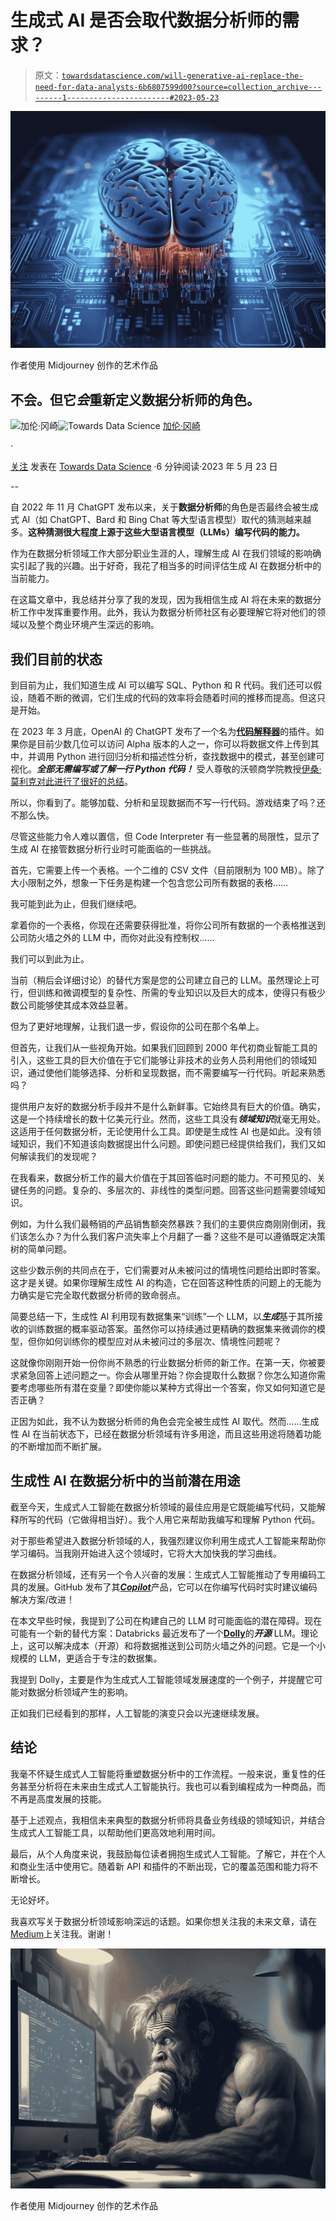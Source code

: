 # 生成式 AI 是否会取代数据分析师的需求？

> 原文：[`towardsdatascience.com/will-generative-ai-replace-the-need-for-data-analysts-6b6807599d00?source=collection_archive---------1-----------------------#2023-05-23`](https://towardsdatascience.com/will-generative-ai-replace-the-need-for-data-analysts-6b6807599d00?source=collection_archive---------1-----------------------#2023-05-23)

![](img/09d19a04b76cc5131417782f7a5e1e55.png)

作者使用 Midjourney 创作的艺术作品

## 不会。但它***会***重新定义数据分析师的角色。

[](https://medium.com/@kingkoa96746?source=post_page-----6b6807599d00--------------------------------)![加伦·冈崎](https://medium.com/@kingkoa96746?source=post_page-----6b6807599d00--------------------------------)[](https://towardsdatascience.com/?source=post_page-----6b6807599d00--------------------------------)![Towards Data Science](https://towardsdatascience.com/?source=post_page-----6b6807599d00--------------------------------) [加伦·冈崎](https://medium.com/@kingkoa96746?source=post_page-----6b6807599d00--------------------------------)

·

[关注](https://medium.com/m/signin?actionUrl=https%3A%2F%2Fmedium.com%2F_%2Fsubscribe%2Fuser%2F2ffe9e541c63&operation=register&redirect=https%3A%2F%2Ftowardsdatascience.com%2Fwill-generative-ai-replace-the-need-for-data-analysts-6b6807599d00&user=Galen+Okazaki&userId=2ffe9e541c63&source=post_page-2ffe9e541c63----6b6807599d00---------------------post_header-----------) 发表在 [Towards Data Science](https://towardsdatascience.com/?source=post_page-----6b6807599d00--------------------------------) ·6 分钟阅读·2023 年 5 月 23 日[](https://medium.com/m/signin?actionUrl=https%3A%2F%2Fmedium.com%2F_%2Fvote%2Ftowards-data-science%2F6b6807599d00&operation=register&redirect=https%3A%2F%2Ftowardsdatascience.com%2Fwill-generative-ai-replace-the-need-for-data-analysts-6b6807599d00&user=Galen+Okazaki&userId=2ffe9e541c63&source=-----6b6807599d00---------------------clap_footer-----------)

--

[](https://medium.com/m/signin?actionUrl=https%3A%2F%2Fmedium.com%2F_%2Fbookmark%2Fp%2F6b6807599d00&operation=register&redirect=https%3A%2F%2Ftowardsdatascience.com%2Fwill-generative-ai-replace-the-need-for-data-analysts-6b6807599d00&source=-----6b6807599d00---------------------bookmark_footer-----------)

自 2022 年 11 月 ChatGPT 发布以来，关于**数据分析师**的角色是否最终会被生成式 AI（如 ChatGPT、Bard 和 Bing Chat 等大型语言模型）取代的猜测越来越多。**这种猜测很大程度上源于这些大型语言模型（LLMs）编写代码的能力。**

作为在数据分析领域工作大部分职业生涯的人，理解生成 AI 在我们领域的影响确实引起了我的兴趣。出于好奇，我花了相当多的时间评估生成 AI 在数据分析中的当前能力。

在这篇文章中，我总结并分享了我的发现，因为我相信生成 AI 将在未来的数据分析工作中发挥重要作用。此外，我认为数据分析师社区有必要理解它将对他们的领域以及整个商业环境产生深远的影响。

## 我们目前的状态

到目前为止，我们知道生成 AI 可以编写 SQL、Python 和 R 代码。我们还可以假设，随着不断的微调，它们生成的代码的效率将会随着时间的推移而提高。但这只是开始。

在 2023 年 3 月底，OpenAI 的 ChatGPT 发布了一个名为[**代码解释器**](https://openai.com/blog/chatgpt-plugins#code-interpreter)的插件。如果你是目前少数几位可以访问 Alpha 版本的人之一，你可以将数据文件上传到其中，并调用 Python 进行回归分析和描述性分析，查找数据中的模式，甚至创建可视化。***全部无需编写或了解一行 Python 代码！*** 受人尊敬的沃顿商学院教授[伊桑·莫利克对此进行了很好的总结](https://www.oneusefulthing.org/p/it-is-starting-to-get-strange)。

所以，你看到了。能够加载、分析和呈现数据而不写一行代码。游戏结束了吗？还不那么快。

尽管这些能力令人难以置信，但 Code Interpreter 有一些显著的局限性，显示了生成 AI 在接管数据分析行业时可能面临的一些挑战。

首先，它需要上传一个表格。一个二维的 CSV 文件（目前限制为 100 MB）。除了大小限制之外，想象一下任务是构建一个包含您公司所有数据的表格……

我可能到此为止，但我们继续吧。

拿着你的一个表格，你现在还需要获得批准，将你公司所有数据的一个表格推送到公司防火墙之外的 LLM 中，而你对此没有控制权……

我们可以到此为止。

当前（稍后会详细讨论）的替代方案是您的公司建立自己的 LLM。虽然理论上可行，但训练和微调模型的复杂性、所需的专业知识以及巨大的成本，使得只有极少数公司能够使其成本效益显著。

但为了更好地理解，让我们退一步，假设你的公司在那个名单上。

但首先，让我们从一些视角开始。如果我们回顾到 2000 年代初商业智能工具的引入，这些工具的巨大价值在于它们能够让非技术的业务人员利用他们的领域知识，通过使他们能够选择、分析和呈现数据，而不需要编写一行代码。听起来熟悉吗？

提供用户友好的数据分析手段并不是什么新鲜事。它始终具有巨大的价值。确实，这是一个持续增长的数十亿美元行业。然而，这些工具没有***领域知识***就毫无用处。这适用于任何数据分析，无论使用什么工具。即使是生成性 AI 也是如此。没有领域知识，我们不知道该向数据提出什么问题。即使问题已经提供给我们，我们又如何解读我们的发现呢？

在我看来，数据分析工作的最大价值在于其回答临时问题的能力。不可预见的、关键任务的问题。复杂的、多层次的、非线性的类型问题。回答这些问题需要领域知识。

例如，为什么我们最畅销的产品销售额突然暴跌？我们的主要供应商刚刚倒闭，我们该怎么办？为什么我们客户流失率上个月翻了一番？这些不是可以遵循既定决策树的简单问题。

这些少数示例的共同点在于，它们需要对从未被问过的情境性问题给出即时答案。这才是关键。如果你理解生成性 AI 的构造，它在回答这种性质的问题上的无能为力确实是它完全取代数据分析师的致命弱点。

简要总结一下，生成性 AI 利用现有数据集来“训练”一个 LLM，以***生成***基于其所接收的训练数据的概率驱动答案。虽然你可以持续通过更精确的数据集来微调你的模型，但你如何训练你的模型应对从未被问过的多层次、情境性问题呢？

这就像你刚刚开始一份你尚不熟悉的行业数据分析师的新工作。在第一天，你被要求紧急回答上述问题之一。你会从哪里开始？你会提取什么数据？你怎么知道你需要考虑哪些所有潜在变量？即使你能以某种方式得出一个答案，你又如何知道它是否正确？

正因为如此，我不认为数据分析师的角色会完全被生成性 AI 取代。然而……生成性 AI 在当前状态下，已经在数据分析领域有许多用途，而且这些用途将随着功能的不断增加而不断扩展。

## 生成性 AI 在数据分析中的当前潜在用途

截至今天，生成式人工智能在数据分析领域的最佳应用是它既能编写代码，又能解释所写的代码（它做得相当好）。我个人用它来帮助我编写和理解 Python 代码。

对于那些希望进入数据分析领域的人，我强烈建议你利用生成式人工智能来帮助你学习编码。当我刚开始进入这个领域时，它将大大加快我的学习曲线。

在数据分析领域，还有另一个令人兴奋的发展：生成式人工智能推动了专用编码工具的发展。GitHub 发布了其[***Copilot***](https://github.com/features/copilot)产品，它可以在你编写代码时实时建议编码解决方案/改进！

在本文早些时候，我提到了公司在构建自己的 LLM 时可能面临的潜在障碍。现在可能有一个新的替代方案：Databricks 最近发布了一个[**Dolly**](https://www.databricks.com/blog/2023/03/24/hello-dolly-democratizing-magic-chatgpt-open-models.html?utm_medium=paid+search&utm_source=google&utm_campaign=17107065832&utm_adgroup=150868748114&utm_content=blog&utm_offer=hello-dolly-democratizing-magic-chatgpt-open-models.html&utm_ad=654151923015&utm_term=databricks+dolly&gclid=Cj0KCQjwsIejBhDOARIsANYqkD1fHrzElKeDiIZRaEhWgzSkv_L3_xjPmu23r2FaDLArEe77vyaOiAcaAg9kEALw_wcB)的***开源*** LLM。理论上，这可以解决成本（开源）和将数据推送到公司防火墙之外的问题。它是一个小规模的 LLM，更适合于专注的数据集。

我提到 Dolly，主要是作为生成式人工智能领域发展速度的一个例子，并提醒它可能对数据分析领域产生的影响。

正如我们已经看到的那样，人工智能的演变只会以光速继续发展。

## 结论

我毫不怀疑生成式人工智能将重塑数据分析中的工作流程。一般来说，重复性的任务甚至分析将在未来由生成式人工智能执行。我也可以看到编程成为一种商品，而不再是高度发展的技能。

基于上述观点，我相信未来典型的数据分析师将具备业务线级的领域知识，并结合生成式人工智能工具，以帮助他们更高效地利用时间。

最后，从个人角度来说，我鼓励每位读者拥抱生成式人工智能。了解它，并在个人和商业生活中使用它。随着新 API 和插件的不断出现，它的覆盖范围和能力将不断增长。

无论好坏。

我喜欢写关于数据分析领域影响深远的话题。如果你想关注我的未来文章，请在[Medium](https://medium.com/@kingkoa96746)上关注我。谢谢！

![](img/a0fbbf678671cd2c798aafd128aac460.png)

作者使用 Midjourney 创作的艺术作品
